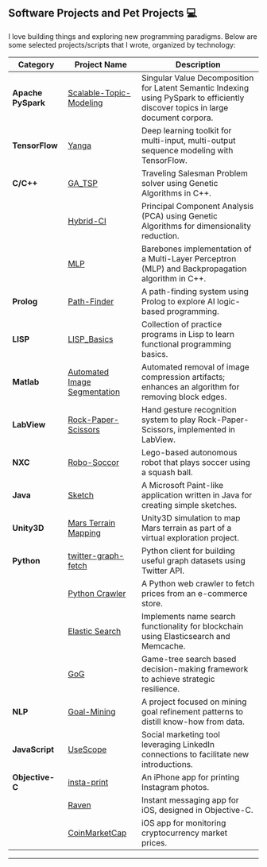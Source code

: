
## Software Projects and Pet Projects :computer:

I love building things and exploring new programming paradigms. Below are some selected projects/scripts that I wrote, organized by technology:

| **Category**       | **Project Name**                                                                                         | **Description**                                                                                                                   |
| ------------------ | -------------------------------------------------------------------------------------------------------- | --------------------------------------------------------------------------------------------------------------------------------- |
| **Apache PySpark** | [Scalable-Topic-Modeling](https://github.com/asjad99/Scalable-Topic-Modeling)                            | Singular Value Decomposition for Latent Semantic Indexing using PySpark to efficiently discover topics in large document corpora. |
| **TensorFlow**     | [Yanga](https://github.com/asjad99/Yanga)                                                                | Deep learning toolkit for multi-input, multi-output sequence modeling with TensorFlow.                                            |
| **C/C++**          | [GA_TSP](https://github.com/asjad99/Genetic-Algorithms)                                                  | Traveling Salesman Problem solver using Genetic Algorithms in C++.                                                                |
|                    | [Hybrid-CI](https://github.com/asjad99/Hybrid-CI-System)                                                 | Principal Component Analysis (PCA) using Genetic Algorithms for dimensionality reduction.                                         |
|                    | [MLP](https://github.com/asjad99/MLP)                                                                    | Barebones implementation of a Multi-Layer Perceptron (MLP) and Backpropagation algorithm in C++.                                  |
| **Prolog**         | [Path-Finder](https://github.com/asjad99/Prolog)                                                         | A path-finding system using Prolog to explore AI logic-based programming.                                                         |
| **LISP**           | [LISP_Basics](https://github.com/asjad99/programming-paradigms-/blob/main/practice_programs.lisp)        | Collection of practice programs in Lisp to learn functional programming basics.                                                   |
| **Matlab**         | [Automated Image Segmentation](https://github.com/asjad99/Image-Processing)                              | Automated removal of image compression artifacts; enhances an algorithm for removing block edges.                                 |
| **LabView**        | [Rock-Paper-Scissors](https://github.com/asjad99/Rock-Paper-Scissors-)                                   | Hand gesture recognition system to play Rock-Paper-Scissors, implemented in LabView.                                              |
| **NXC**            | [Robo-Soccor](https://github.com/asjad99/Robot-Soccer-)                                                  | Lego-based autonomous robot that plays soccer using a squash ball.                                                                |
| **Java**           | [Sketch](https://github.com/asjad99/Sketch)                                                              | A Microsoft Paint-like application written in Java for creating simple sketches.                                                  |
| **Unity3D**        | [Mars Terrain Mapping](https://github.com/asjad99/mars_pathfinder_robot)                                 | Unity3D simulation to map Mars terrain as part of a virtual exploration project.                                                  |
| **Python**         | [twitter-graph-fetch](https://github.com/asjad99/twitter-graph-fetch)                                    | Python client for building useful graph datasets using Twitter API.                                                               |
|                    | [Python Crawler](https://github.com/asjad99/datascience-GYM/blob/master/Data_engineering/web_crawler.py) | A Python web crawler to fetch prices from an e-commerce store.                                                                    |
|                    | [Elastic Search](https://github.com/asjad99/elastic_search)                                              | Implements name search functionality for blockchain using Elasticsearch and Memcache.                                             |
|                    | [GoG](https://github.com/asjad99/rosetta_stone)                                                          | Game-tree search based decision-making framework to achieve strategic resilience.                                                 |
| **NLP**            | [Goal-Mining](https://github.com/asjad99/know-how-mining)                                                | A project focused on mining goal refinement patterns to distill know-how from data.                                               |
| **JavaScript**     | [UseScope](https://github.com/asjad99/Mohavi)                                                            | Social marketing tool leveraging LinkedIn connections to facilitate new introductions.                                            |
| **Objective-C**    | [insta-print](https://github.com/asjad99/InstaPrint)                                                     | An iPhone app for printing Instagram photos.                                                                                      |
|                    | [Raven](https://github.com/asjad99/Raven)                                                                | Instant messaging app for iOS, designed in Objective-C.                                                                           |
|                    | [CoinMarketCap](https://github.com/asjad99/CoinMarketCap)                                                | iOS app for monitoring cryptocurrency market prices.                                                                              |

---

